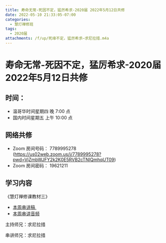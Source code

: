 ```yaml
---
title: 寿命无常-死因不定，猛厉希求-2020届 2022年5月12日共修
date: 2022-05-10 21:33:05-07:00
categories:
  - 慧灯禅修班
tags:
  - 2020届
attachments: /f/up/死缘不定，猛厉希求—求尼拉措.m4a
---
```

# 寿命无常-死因不定，猛厉希求-2020届 2022年5月12日共修

## 时间：

* 温哥华时间星期四 晚 7:00 点
* 国内时间星期五 上午 10:00 点

## 网络共修

* Zoom 房间号码： 7789995278 (<https://us02web.zoom.us/j/7789995278?pwd=VjZmbWJFY2k2K0E5RVB2cTNIQmhqUT09>)
* Zoom 房间密码： 19621211

## 学习内容

《慧灯禅修课教材三》

* [本周串讲稿 ](https://s3.ca-central-1.wasabisys.com/hddata/f.huidengchanxiu.net/hdv/f/up/死缘不定、猛厉希求-1-.docx)
* [本周串讲音频](https://huidengchanxiu.net/hdv/tmp/%e6%ad%bb%e7%bc%98%e4%b8%8d%e5%ae%9a%ef%bc%8c%e7%8c%9b%e5%8e%89%e5%b8%8c%e6%b1%82%e2%80%94%e6%b1%82%e5%b0%bc%e6%8b%89%e6%8e%aa.m4a)

主持师兄：求尼拉措

串讲师兄：求尼拉措